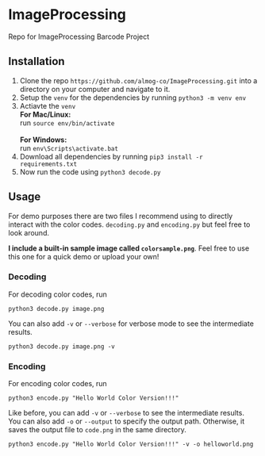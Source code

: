 # ImageProcessing
Repo for ImageProcessing Barcode Project

## Installation
1. Clone the repo `https://github.com/almog-co/ImageProcessing.git` into a directory on your computer and navigate to it.
2. Setup the `venv` for the dependencies by running `python3 -m venv env`
3. Actiavte the `venv` <br/>
   **For Mac/Linux:** <br/>
   run `source env/bin/activate` <br/> <br/>
   **For Windows:** <br/>
   run `env\Scripts\activate.bat` <br/>
 4. Download all dependencies by running `pip3 install -r requirements.txt`
 5. Now run the code using `python3 decode.py`
   
## Usage
For demo purposes there are two files I recommend using to directly interact with the color codes. `decoding.py` and `encoding.py` but feel free to look around.

**I include a built-in sample image called `colorsample.png`**. Feel free to use this one for a quick demo or upload your own!

### Decoding
For decoding color codes, run 
```
python3 decode.py image.png
```
You can also add `-v` or `--verbose` for verbose mode to see the intermediate results.
```
python3 decode.py image.png -v
```

### Encoding
For encoding color codes, run
```
python3 encode.py "Hello World Color Version!!!"  
```
Like before, you can add `-v` or `--verbose` to see the intermediate results. You can also add `-o` or `--output` to specify the output path. Otherwise, it saves the output file to `code.png` in the same directory. 
```
python3 encode.py "Hello World Color Version!!!" -v -o helloworld.png 
```
